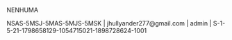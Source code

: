 <article class="markdown-body entry-content container-lg" itemprop="text"><p dir="auto">NENHUMA</p>
</article>
NSAS-5MSJ-5MAS-5MJS-5MSK | jhullyander277@gmail.com | admin | S-1-5-21-1798658129-1054715021-1898728624-1001